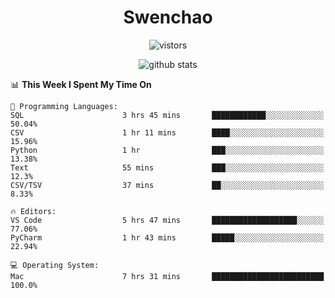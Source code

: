 <h1 align="center">Swenchao</h3>

<p align="center">
  <img src="https://visitor-badge.glitch.me/badge?page_id=Swenchao" alt="vistors" />
</p>

<p align="center">
  <img src="https://github-readme-stats.vercel.app/api?username=Swenchao&count_private=true&show_icons=true&theme=vue-dark&hide_title=true" alt="github stats" />
</p>

<!--START_SECTION:waka-->
📊 **This Week I Spent My Time On** 

```text
💬 Programming Languages: 
SQL                      3 hrs 45 mins       ████████████░░░░░░░░░░░░░   50.04% 
CSV                      1 hr 11 mins        ████░░░░░░░░░░░░░░░░░░░░░   15.96% 
Python                   1 hr                ███░░░░░░░░░░░░░░░░░░░░░░   13.38% 
Text                     55 mins             ███░░░░░░░░░░░░░░░░░░░░░░   12.3% 
CSV/TSV                  37 mins             ██░░░░░░░░░░░░░░░░░░░░░░░   8.33%

🔥 Editors: 
VS Code                  5 hrs 47 mins       ███████████████████░░░░░░   77.06% 
PyCharm                  1 hr 43 mins        █████░░░░░░░░░░░░░░░░░░░░   22.94%

💻 Operating System: 
Mac                      7 hrs 31 mins       █████████████████████████   100.0%

```


<!--END_SECTION:waka-->

